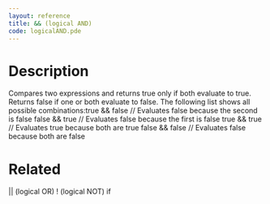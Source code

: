 ```yaml
---
layout: reference
title: && (logical AND)
code: logicalAND.pde
---
```


# Description

Compares two expressions and returns true only if both evaluate to true. Returns false if one or both evaluate to false. The following list shows all possible combinations:true && false   // Evaluates false because the second is false false && true   // Evaluates false because the first is false true && true    // Evaluates true because both are true false && false  // Evaluates false because both are false

# Related

|| (logical OR)
! (logical NOT)
if
